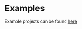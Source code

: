 # Examples

Example projects can be found [here](https://github.com/rwhitmire/react-routify/tree/master/examples)
